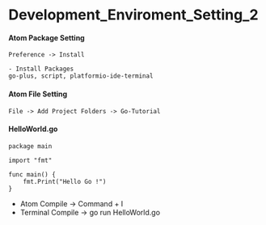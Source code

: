 # Development_Enviroment_Setting_2

#### Atom Package Setting
```
Preference -> Install

- Install Packages
go-plus, script, platformio-ide-terminal
```

#### Atom File Setting
```
File -> Add Project Folders -> Go-Tutorial
```

#### HelloWorld.go
```
package main

import "fmt"

func main() {
	fmt.Print("Hello Go !")
}
```

* Atom Compile -> Command + I
* Terminal Compile -> go run HelloWorld.go